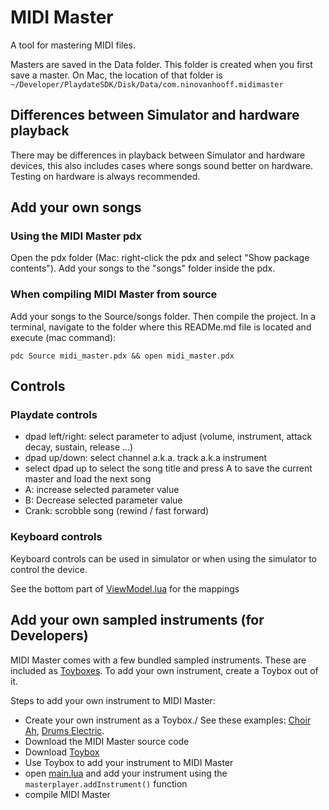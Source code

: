 # MIDI Master

A tool for mastering MIDI files.

Masters are saved in the Data folder.
This folder is created when you first save a master. On Mac, the location of that folder is `~/Developer/PlaydateSDK/Disk/Data/com.ninovanhooff.midimaster`

## Differences between Simulator and hardware playback

There may be differences in playback between Simulator and hardware devices, this also includes 
cases where songs sound better on hardware. Testing on hardware is always recommended.

## Add your own songs

### Using the MIDI Master pdx

Open the pdx folder (Mac: right-click the pdx and select "Show package contents").
Add your songs to the "songs" folder inside the pdx.

### When compiling MIDI Master from source

Add your songs to the Source/songs folder. Then compile the project.
In a terminal, navigate to the folder where this READMe.md file is located and execute (mac command):

`pdc Source midi_master.pdx && open midi_master.pdx`

## Controls

### Playdate controls

- dpad left/right: select parameter to adjust (volume, instrument, attack decay, sustain, release ...)
- dpad up/down: select channel a.k.a. track a.k.a instrument
- select dpad up to select the song title and press A to save the current master and load the next song
- A: increase selected parameter value
- B: Decrease selected parameter value
- Crank: scrobble song (rewind / fast forward)

### Keyboard controls

Keyboard controls can be used in simulator or when using the simulator to control the device.

See the bottom part of [ViewModel.lua](https://github.com/ninovanhooff/MIDI-Master/blob/main/Source/editor/EditorViewModel.lua)
for the mappings

## Add your own sampled instruments (for Developers)

MIDI Master comes with a few bundled sampled instruments. These are included as [Toyboxes](https://github.com/toyboxpy/toybox.py).
To add your own instrument, create a Toybox out of it.

Steps to add your own instrument to MIDI Master:

- Create your own instrument as a Toybox./ See these examples: [Choir Ah](https://github.com/ninovanhooff/master-player-choir-ah), [Drums Electric](https://github.com/ninovanhooff/master-player-drums-electric).
- Download the MIDI Master source code
- Download [Toybox](https://github.com/toyboxpy/toybox.py)
- Use Toybox to add your instrument to MIDI Master
- open [main.lua](https://github.com/ninovanhooff/MIDI-Master/blob/main/Source/main.lua) and add your instrument using the `masterplayer.addInstrument()` function
- compile MIDI Master
